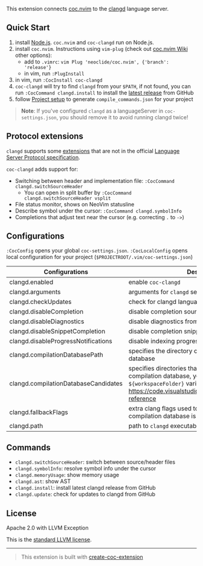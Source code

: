 This extension connects [coc.nvim][] to the [clangd][] language server.

## Quick Start

1. install [Node.js][]. `coc.nvim` and `coc-clangd` run on Node.js.
1. install `coc.nvim`. Instructions using `vim-plug` (check out [coc.nvim Wiki][] other options):
   - add to `.vimrc`: `vim Plug 'neoclide/coc.nvim', {'branch': 'release'}`
   - in vim, run `:PlugInstall`
1. in vim, run `:CocInstall coc-clangd`
1. `coc-clangd` will try to find `clangd` from your `$PATH`, if not found, you can run `:CocCommand clangd.install` to install the [latest release][] from GitHub
1. follow [Project setup][] to generate `compile_commands.json` for your project

> **Note**: If you've configured `clangd` as a languageServer in `coc-settings.json`, you should remove it to avoid running clangd twice!

## Protocol extensions

`clangd` supports some [extensions][] that are not in the official [Language Server Protocol specification][lsp].

`coc-clangd` adds support for:

- Switching between header and implementation file: `:CocCommand clangd.switchSourceHeader`
  - You can open in split buffer by `:CocCommand clangd.switchSourceHeader vsplit`
- File status monitor, shows on NeoVim statusline
- Describe symbol under the cursor: `:CocCommand clangd.symbolInfo`
- Completions that adjust text near the cursor (e.g. correcting `.` to `->`)

## Configurations

`:CocConfig` opens your global `coc-settings.json`. `:CocLocalConfig` opens local configuration for your project (`$PROJECTROOT/.vim/coc-settings.json`)

| Configurations                        | Description                                                                          | Default  |
| -------------------------------       | ------------------------------------------------------------------------------------ | -------- |
| clangd.enabled                        | enable `coc-clangd`                                                                  | `true`   |
| clangd.arguments                      | arguments for `clangd` server                                                        | `[]`     |
| clangd.checkUpdates                   | check for clangd language server updates on startup                                  | `false`  |
| clangd.disableCompletion              | disable completion source from clangd                                                | `false`  |
| clangd.disableDiagnostics             | disable diagnostics from clangd                                                      | `false`  |
| clangd.disableSnippetCompletion       | disable completion snippet from clangd                                               | `false`  |
| clangd.disableProgressNotifications   | disable indexing progress notifications from clangd                                  | `false`  |
| clangd.compilationDatabasePath        | specifies the directory containing the compilation database                          | `''`     |
| clangd.compilationDatabaseCandidates  | specifies directories that may contain the compilation database, you can use `${workspaceFolder}` variables <https://code.visualstudio.com/docs/editor/variables-reference>               | `[]`     |
| clangd.fallbackFlags                  | extra clang flags used to parse files when no compilation database is found          | `[]`     |
| clangd.path                           | path to `clangd` executable                                                          | `clangd` |

## Commands

- `clangd.switchSourceHeader`: switch between source/header files
- `clangd.symbolInfo`: resolve symbol info under the cursor
- `clangd.memoryUsage`: show memory usage
- `clangd.ast`: show AST
- `clangd.install`: install latest clangd release from GitHub
- `clangd.update`: check for updates to clangd from GitHub

## License

Apache 2.0 with LLVM Exception

This is the [standard LLVM license](https://llvm.org/foundation/relicensing/).

---

> This extension is built with [create-coc-extension](https://github.com/fannheyward/create-coc-extension)

[node.js]: https://nodejs.org/en/
[clangd]: https://clangd.llvm.org/installation.html
[coc.nvim]: https://github.com/neoclide/coc.nvim
[coc.nvim wiki]: https://github.com/neoclide/coc.nvim/wiki/Install-coc.nvim
[lsp]: https://microsoft.github.io/language-server-protocol/specification
[extensions]: https://clangd.llvm.org/extensions.html
[latest release]: https://github.com/clangd/clangd/releases
[project setup]: https://clangd.llvm.org/installation.html#project-setup
